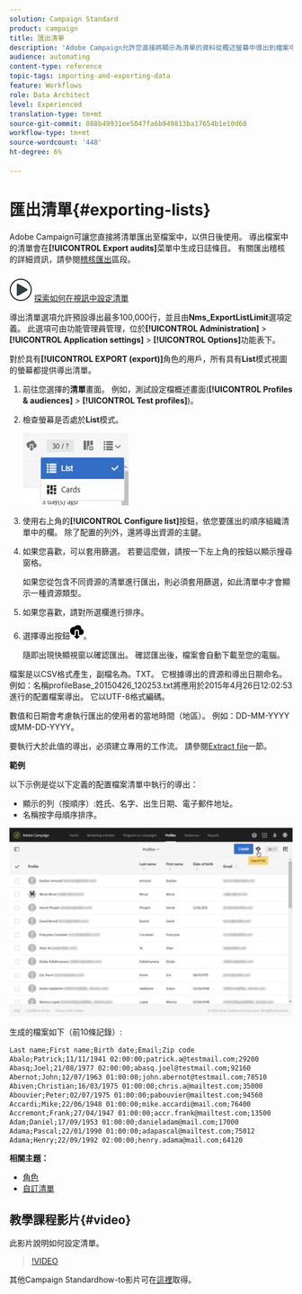 ```yaml
---
solution: Campaign Standard
product: campaign
title: 匯出清單
description: 'Adobe Campaign允許您直接將顯示為清單的資料從概述螢幕中導出到檔案中，以供將來使用。 '
audience: automating
content-type: reference
topic-tags: importing-and-exporting-data
feature: Workflows
role: Data Architect
level: Experienced
translation-type: tm+mt
source-git-commit: 088b49931ee5047fa6b949813ba17654b1e10d60
workflow-type: tm+mt
source-wordcount: '448'
ht-degree: 6%

---
```



# 匯出清單{#exporting-lists}

Adobe Campaign可讓您直接將清單匯出至檔案中，以供日後使用。 導出檔案中的清單會在&#x200B;**[!UICONTROL Export audits]**&#x200B;菜單中生成日誌條目。 有關匯出稽核的詳細資訊，請參閱[稽核匯出](../../administration/using/auditing-export-logs.md)區段。

![](assets/do-not-localize/how-to-video.png) [探索如何在視訊中設定清單](#video)

導出清單選項允許預設導出最多100,000行，並且由&#x200B;**Nms_ExportListLimit**&#x200B;選項定義。 此選項可由功能管理員管理，位於&#x200B;**[!UICONTROL Administration]** > **[!UICONTROL Application settings]** > **[!UICONTROL Options]**&#x200B;功能表下。

對於具有&#x200B;**[!UICONTROL EXPORT (export)]**&#x200B;角色的用戶，所有具有&#x200B;**List**&#x200B;模式視圖的螢幕都提供導出清單。

1. 前往您選擇的&#x200B;**清單**&#x200B;畫面。 例如，測試設定檔概述畫面(**[!UICONTROL Profiles & audiences]** > **[!UICONTROL Test profiles]**)。
1. 檢查螢幕是否處於&#x200B;**List**&#x200B;模式。

   ![](assets/export_list_mode_switch.png)

1. 使用右上角的&#x200B;**[!UICONTROL Configure list]**&#x200B;按鈕，依您要匯出的順序組織清單中的欄。 除了配置的列外，還將導出資源的主鍵。
1. 如果您喜歡，可以套用篩選。 若要這麼做，請按一下左上角的按鈕以顯示搜尋窗格。

   如果您從包含不同資源的清單進行匯出，則必須套用篩選，如此清單中才會顯示一種資源類型。

1. 如果您喜歡，請對所選欄進行排序。
1. 選擇導出按鈕![](assets/exportlistbutton.png)。

   隨即出現快顯視窗以確認匯出。 確認匯出後，檔案會自動下載至您的電腦。

檔案是以CSV格式產生，副檔名為。TXT。 它根據導出的資源和導出日期命名。 例如：名稱profileBase_20150426_120253.txt將應用於2015年4月26日12:02:53進行的配置檔案導出。 它以UTF-8格式編碼。

數值和日期會考慮執行匯出的使用者的當地時間（地區）。 例如：DD-MM-YYYY或MM-DD-YYYY。

要執行大於此值的導出，必須建立專用的工作流。 請參閱[Extract file](../../automating/using/extract-file.md)一節。

**範例**

以下示例是從以下定義的配置檔案清單中執行的導出：

* 顯示的列（按順序）:姓氏、名字、出生日期、電子郵件地址。
* 名稱按字母順序排序。

![](assets/export_list_example1.png)

生成的檔案如下（前10條記錄）:

```
Last name;First name;Birth date;Email;Zip code
Abalo;Patrick;11/11/1941 02:00:00;patrick.a@testmail.com;29200
Abasq;Joel;21/08/1977 02:00:00;abasq.joel@testmail.com;92160
Abernot;John;12/07/1963 01:00:00;john.abernot@testmail.com;78510
Abiven;Christian;16/03/1975 01:00:00;chris.a@mailtest.com;35000
Abouvier;Peter;02/07/1975 01:00:00;pabouvier@mailtest.com;94560
Accardi;Mike;22/06/1948 01:00:00;mike.accardi@mail.com;76400
Accremont;Frank;27/04/1947 01:00:00;accr.frank@mailtest.com;13500
Adam;Daniel;17/09/1953 01:00:00;danieladam@mail.com;17000
Adama;Pascal;22/01/1990 01:00:00;adapascal@mailtest.com;75012
Adama;Henry;22/09/1992 02:00:00;henry.adama@mail.com;64120
```

**相關主題：**

* [角色](../../administration/using/list-of-roles.md)
* [自訂清單](../../start/using/customizing-lists.md)

## 教學課程影片{#video}

此影片說明如何設定清單。

>[!VIDEO](https://video.tv.adobe.com/v/25288/?quality=12)

其他Campaign Standardhow-to影片可在[這裡](https://experienceleague.adobe.com/docs/campaign-standard-learn/tutorials/overview.html?lang=zh-Hant)取得。
